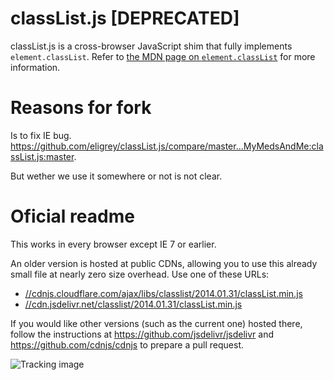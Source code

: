 # classList.js [DEPRECATED]

classList.js is a cross-browser JavaScript shim that fully implements `element.classList`. Refer to [the MDN page on `element.classList`][1] for more information.

# Reasons for fork

Is to fix IE bug. https://github.com/eligrey/classList.js/compare/master...MyMedsAndMe:classList.js:master.

But wether we use it somewhere or not is not clear. 

# Oficial readme

This works in every browser except IE 7 or earlier.

An older version is hosted at public CDNs, allowing you to use this already small file at nearly zero size overhead. Use one of these URLs:

  - [//cdnjs.cloudflare.com/ajax/libs/classlist/2014.01.31/classList.min.js](//cdnjs.cloudflare.com/ajax/libs/classlist/2014.01.31/classList.min.js)
  - [//cdn.jsdelivr.net/classlist/2014.01.31/classList.min.js](//cdn.jsdelivr.net/classlist/2014.01.31/classList.min.js)

If you would like other versions (such as the current one) hosted there, follow the instructions at 
https://github.com/jsdelivr/jsdelivr
and
https://github.com/cdnjs/cdnjs
to prepare a pull request.

![Tracking image](https://in.getclicky.com/212712ns.gif)

  [1]: https://developer.mozilla.org/en/DOM/element.classList "MDN / DOM / element.classList"
